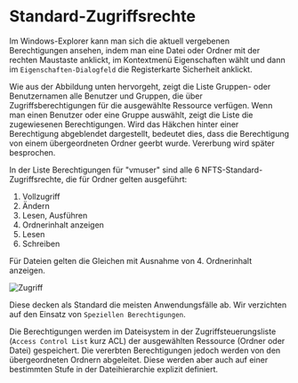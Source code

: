 # Standard-Zugriffsrechte

Im Windows-Explorer kann man sich die aktuell vergebenen Berechtigungen ansehen, indem man eine Datei oder Ordner mit der rechten Maustaste 
anklickt, im Kontextmenü <ui-path>Eigenschaften</ui-path> wählt und dann im `Eigenschaften-Dialogfeld` die Registerkarte Sicherheit anklickt.

Wie aus der Abbildung unten hervorgeht, zeigt die Liste <ui-path>Gruppen- oder Benutzernamen</ui-path> alle Benutzer und Gruppen, die über 
Zugriffsberechtigungen für die ausgewählte Ressource verfügen. Wenn man einen Benutzer oder eine Gruppe auswählt, zeigt die Liste die zugewiesenen 
Berechtigungen. Wird das Häkchen hinter einer Berechtigung abgeblendet dargestellt, bedeutet dies, dass die Berechtigung von einem übergeordneten 
Ordner geerbt wurde. Vererbung wird später besprochen.

In der Liste <ui-path>Berechtigungen für "vmuser"</ui-path> sind alle 6 NFTS-Standard-Zugriffsrechte, die für Ordner gelten ausgeführt:

1. Vollzugriff
2. Ändern
3. Lesen, Ausführen
4. Ordnerinhalt anzeigen
5. Lesen
6. Schreiben

Für Dateien gelten die Gleichen mit Ausnahme von 4. <ui-path>Ordnerinhalt anzeigen</ui-path>. 

![Zugriff](zugriff.png)

Diese decken als Standard die meisten Anwendungsfälle ab. Wir verzichten auf den Einsatz von `Speziellen Berechtigungen`.

Die Berechtigungen werden im Dateisystem in der Zugriffsteuerungsliste (`Access Control List` kurz ACL) der ausgewählten Ressource (Ordner oder 
Datei) gespeichert. Die vererbten Berechtigungen jedoch werden von den übergeordneten Ordnern abgeleitet. Diese werden aber auch auf einer 
bestimmten Stufe in der Dateihierarchie explizit definiert.